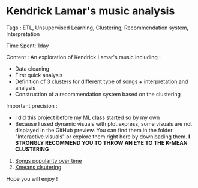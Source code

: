 # Kendrick Lamar's music analysis
Tags : ETL, Unsupervised Learning, Clustering, Recommendation system, Interpretation

Time Spent: 1day

Content : An exploration of Kendrick Lamar's music including : 
- Data cleaning
- First quick analysis
- Definition of 3 clusters for different type of songs + interpretation and analysis 
- Construction of a recommendation system based on the clustering

Important precision : 
- I did this project before my ML class started so by my own
- Because I used dynamic visuals with plot.express, some visuals are not displayed in the GitHub preview. You can find them in the folder "Interactive visuals" or explore them right here by downloading them.
**I STRONGLY RECOMMEND YOU TO THROW AN EYE TO THE K-MEAN CLUSTERING**



1. [Songs popularity over time](interactive_visuals/songs_popularity_over_time.html)
2. [Kmeans clsutering](interactive_visuals/Kmeans_Clustering.html)

Hope you will enjoy !
